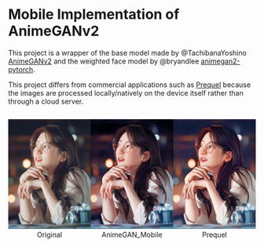 # Mobile Implementation of AnimeGANv2


This project is a wrapper of the base model made by @TachibanaYoshino
[AnimeGANv2](https://github.com/TachibanaYoshino/AnimeGANv2) and the weighted face model by @bryandlee [
animegan2-pytorch](https://github.com/bryandlee/animegan2-pytorch).


This project differs from commercial applications such as [Prequel](https://www.prequel.app/) because the images are
processed locally/natively on the device itself rather than through a cloud server.

<div style="display: flex; justify-content: flex-start;">
    <figure style="margin-left: 0; margin-right: 0;">
        <img src="example/original.jpg"
             alt="Elephant at sunset"
             width="300">
        <figcaption style="text-align: center;">Original</figcaption>
    </figure>
    <figure style="margin-left: 0; margin-right: 0;">
        <img src="example/result.jpg"
             alt="Elephant at sunset"
             width="300">
        <figcaption style="text-align: center;">AnimeGAN_Mobile</figcaption>
    </figure>
    <figure style="margin-left: 0; margin-right: 0;">
        <img src="example/prequel.jpg"
             alt="Elephant at sunset"
             width="300">
        <figcaption style="text-align: center;">Prequel</figcaption>
    </figure>
    </div>

